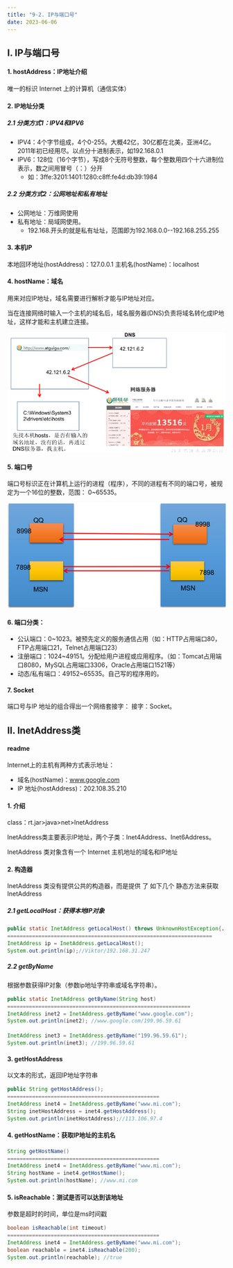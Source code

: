 ```yaml
---
title: "9-2. IP与端口号"
date: 2023-06-06
---
```

## Ⅰ. IP与端口号
#### 1. hostAddress：IP地址介绍
唯一的标识 Internet 上的计算机（通信实体）

#### 2. IP地址分类
##### 2.1 分类方式1：IPV4和IPV6
- IPV4：4个字节组成，4个0-255。大概42亿，30亿都在北美，亚洲4亿。2011年初已经用尽。以点分十进制表示，如192.168.0.1
- IPV6：128位（16个字节），写成8个无符号整数，每个整数用四个十六进制位表示，数之间用冒号（：）分开
    - 如：3ffe:3201:1401:1280:c8ff:fe4d:db39:1984
##### 2.2 分类方式2：公网地址和私有地址
- 公网地址：万维网使用
- 私有地址：局域网使用。
    - 192.168.开头的就是私有址址，范围即为192.168.0.0--192.168.255.255

#### 3. 本机IP
本地回环地址(hostAddress)：127.0.0.1 
主机名(hostName)：localhost

#### 4. hostName：域名
用来对应IP地址，域名需要进行解析才能与IP地址对应。

当在连接网络时输入一个主机的域名后，域名服务器(DNS)负责将域名转化成IP地址，这样才能和主机建立连接。

![9-2-1](/img/java/javase/9-2-1.jpg)

#### 5. 端口号
端口号标识正在计算机上运行的进程（程序），不同的进程有不同的端口号，被规定为一个16位的整数，范围： 0~65535。

![9-2-2](/img/java/javase/9-2-2.jpg)

#### 6. 端口分类：
- 公认端口：0~1023。被预先定义的服务通信占用（如：HTTP占用端口80，FTP占用端口21，Telnet占用端口23）
- 注册端口：1024~49151。分配给用户进程或应用程序。（如：Tomcat占用端口8080，MySQL占用端口3306，Oracle占用端口1521等）
- 动态/私有端口：49152~65535。自己写的程序用的。

#### 7. Socket
端口号与IP 地址的组合得出一个网络套接字： 接字：Socket。

## Ⅱ. InetAddress类
#### readme
Internet上的主机有两种方式表示地址：
- 域名(hostName)：www.google.com
- IP 地址(hostAddress)：202.108.35.210

#### 1. 介绍
class：rt.jar>java>net>InetAddress 

InetAddress类主要表示IP地址，两个子类：Inet4Address、Inet6Address。

InetAddress 类对象含有一个 Internet 主机地址的域名和IP地址

#### 2. 构造器
InetAddress 类没有提供公共的构造器，而是提供 了 如下几个 静态方法来获取InetAddress

##### 2.1 getLocalHost：获得本地IP对象
```java
public static InetAddress getLocalHost() throws UnknownHostException{...};
==================================================================
InetAddress ip = InetAddress.getLocalHost();
System.out.println(ip);//Viktor/192.168.31.247
```
##### 2.2 getByName
根据参数获得IP对象（参数ip地址字符串或域名字符串）。
```java
public static InetAddress getByName(String host)
===========================================================
InetAddress inet2 = InetAddress.getByName("www.google.com");
System.out.println(inet2); //www.google.com/199.96.59.61

InetAddress inet3 = InetAddress.getByName("199.96.59.61");
System.out.println(inet3); //199.96.59.61
```

#### 3. getHostAddress
以文本的形式，返回IP地址字符串
```java
public String getHostAddress();
=================================================
InetAddress inet4 = InetAddress.getByName("www.mi.com");
String inetHostAddress = inet4.getHostAddress();
System.out.println(inetHostAddress);//113.106.97.4
```

#### 4. getHostName：获取IP地址的主机名
```java
String getHostName()
=================================================
InetAddress inet4 = InetAddress.getByName("www.mi.com");
String hostName = inet4.getHostName();
System.out.println(hostName); //www.mi.com
```

#### 5. isReachable：测试是否可以达到该地址
参数是超时的时间，单位是ms时间戳
```java
boolean isReachable(int timeout) 
=================================================
InetAddress inet4 = InetAddress.getByName("www.mi.com");
boolean reachable = inet4.isReachable(200);
System.out.println(reachable); //true
```
